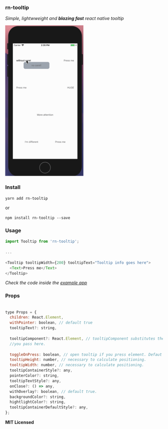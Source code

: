 
### rn-tooltip

*Simple, lightwweight and **blazing fast** react native tooltip*


<img src="./tooltipExample.gif" width='250' />


### Install

`yarn add rn-tooltip`

or

`npm install rn-tooltip --save`



### Usage

```javascript
import Tooltip from 'rn-tooltip';

...

<Tooltip tooltipWidth={200} tooltipText="Tooltip info goes here">
  <Text>Press me</Text>
</Tooltip>
```

*Check the code inside the [example app](./TooltipExample/App.js)*


### Props
```javascript

type Props = {
  children: React.Element,
  withPointer: boolean, // default true
  tooltipText?: string,

  tooltipComponent?: React.Element, // tooltipComponent substitutes the Text inside View for what ever
  //you pass here. 

  toggleOnPress: boolean, // open tooltip if you press element. Defaut is false
  tooltipHeight: number, // necessary to calculate positioning.
  tooltipWidth: number, // necessary to calculate positioning.
  tooltipContainerStyle?: any,
  pointerColor?: string,
  tooltipTextStyle?: any,
  onClose?: () => any,
  withOverlay?: boolean, // default true.
  backgroundColor?: string,
  hightlightColor?: string,
  tooltipContainerDefaultStyle?: any,
};
```


**MIT Licensed**